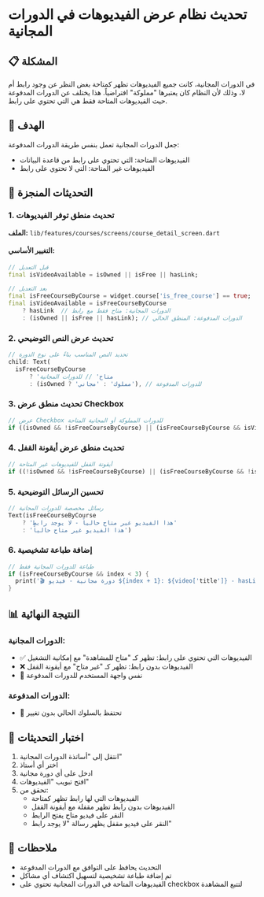 # تحديث نظام عرض الفيديوهات في الدورات المجانية

## 📋 المشكلة
في الدورات المجانية، كانت جميع الفيديوهات تظهر كمتاحة بغض النظر عن وجود رابط أم لا، وذلك لأن النظام كان يعتبرها "مملوكة" افتراضياً. هذا يختلف عن الدورات المدفوعة حيث الفيديوهات المتاحة فقط هي التي تحتوي على رابط.

## 🎯 الهدف
جعل الدورات المجانية تعمل بنفس طريقة الدورات المدفوعة:
- الفيديوهات المتاحة: التي تحتوي على رابط من قاعدة البيانات
- الفيديوهات غير المتاحة: التي لا تحتوي على رابط

## 🔧 التحديثات المنجزة

### 1. تحديث منطق توفر الفيديوهات
**الملف:** `lib/features/courses/screens/course_detail_screen.dart`

#### التغيير الأساسي:
```dart
// قبل التعديل
final isVideoAvailable = isOwned || isFree || hasLink;

// بعد التعديل
final isFreeCourseByCourse = widget.course['is_free_course'] == true;
final isVideoAvailable = isFreeCourseByCourse 
    ? hasLink  // الدورات المجانية: متاح فقط مع رابط
    : (isOwned || isFree || hasLink); // الدورات المدفوعة: المنطق الحالي
```

### 2. تحديث عرض النص التوضيحي
```dart
// تحديد النص المناسب بناءً على نوع الدورة
child: Text(
  isFreeCourseByCourse 
      ? 'متاح' // للدورات المجانية
      : (isOwned ? 'مملوك' : 'مجاني'), // للدورات المدفوعة
```

### 3. تحديث منطق عرض Checkbox
```dart
// عرض Checkbox للدورات المملوكة أو المجانية المتاحة
if ((isOwned && !isFreeCourseByCourse) || (isFreeCourseByCourse && isVideoAvailable))
```

### 4. تحديث منطق عرض أيقونة القفل
```dart
// أيقونة القفل للفيديوهات غير المتاحة
if ((!isOwned && !isFreeCourseByCourse) || (isFreeCourseByCourse && !isVideoAvailable))
```

### 5. تحسين الرسائل التوضيحية
```dart
// رسائل مخصصة للدورات المجانية
Text(isFreeCourseByCourse 
    ? 'هذا الفيديو غير متاح حالياً - لا يوجد رابط'
    : 'هذا الفيديو غير متاح حالياً')
```

### 6. إضافة طباعة تشخيصية
```dart
// طباعة للدورات المجانية فقط
if (isFreeCourseByCourse && index < 3) {
  print('🎬 دورة مجانية - فيديو ${index + 1}: ${video['title']} - hasLink: $hasLink - isAvailable: $isVideoAvailable - link: ${video['link']}');
}
```

## 📊 النتيجة النهائية

### الدورات المجانية:
- ✅ الفيديوهات التي تحتوي على رابط: تظهر كـ "متاح للمشاهدة" مع إمكانية التشغيل
- ❌ الفيديوهات بدون رابط: تظهر كـ "غير متاح" مع أيقونة القفل
- 📱 نفس واجهة المستخدم للدورات المدفوعة

### الدورات المدفوعة:
- 🔄 تحتفظ بالسلوك الحالي بدون تغيير

## 🧪 اختبار التحديثات
1. انتقل إلى "أساتذة الدورات المجانية"
2. اختر أي أستاذ
3. ادخل على أي دورة مجانية
4. افتح تبويب "الفيديوهات"
5. تحقق من:
   - الفيديوهات التي لها رابط تظهر كمتاحة
   - الفيديوهات بدون رابط تظهر مقفلة مع أيقونة القفل
   - النقر على فيديو متاح يفتح الرابط
   - النقر على فيديو مقفل يظهر رسالة "لا يوجد رابط"

## 📝 ملاحظات
- التحديث يحافظ على التوافق مع الدورات المدفوعة
- تم إضافة طباعة تشخيصية لتسهيل اكتشاف أي مشاكل
- الفيديوهات المتاحة في الدورات المجانية تحتوي على checkbox لتتبع المشاهدة
